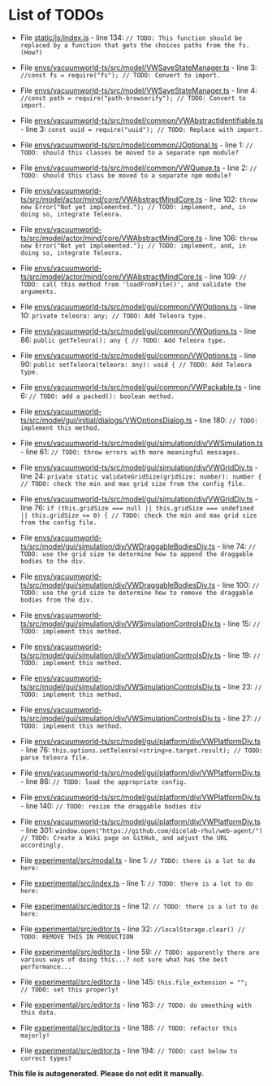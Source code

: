 # List of TODOs

* File [static/js/index.js](static/js/index.js) - line 134: `// TODO: This function should be replaced by a function that gets the choices paths from the fs. (How?)`

* File [envs/vacuumworld-ts/src/model/VWSaveStateManager.ts](envs/vacuumworld-ts/src/model/VWSaveStateManager.ts) - line 3: `//const fs = require("fs"); // TODO: Convert to import.`

* File [envs/vacuumworld-ts/src/model/VWSaveStateManager.ts](envs/vacuumworld-ts/src/model/VWSaveStateManager.ts) - line 4: `//const path = require("path-browserify"); // TODO: Convert to import.`

* File [envs/vacuumworld-ts/src/model/common/VWAbstractIdentifiable.ts](envs/vacuumworld-ts/src/model/common/VWAbstractIdentifiable.ts) - line 3: `const uuid = require("uuid"); // TODO: Replace with import.`

* File [envs/vacuumworld-ts/src/model/common/JOptional.ts](envs/vacuumworld-ts/src/model/common/JOptional.ts) - line 1: `// TODO: should this classes be moved to a separate npm module?`

* File [envs/vacuumworld-ts/src/model/common/VWQueue.ts](envs/vacuumworld-ts/src/model/common/VWQueue.ts) - line 2: `// TODO: should this class be moved to a separate npm module?`

* File [envs/vacuumworld-ts/src/model/actor/mind/core/VWAbstractMindCore.ts](envs/vacuumworld-ts/src/model/actor/mind/core/VWAbstractMindCore.ts) - line 102: `throw new Error("Not yet implemented."); // TODO: implement, and, in doing so, integrate Teleora.`

* File [envs/vacuumworld-ts/src/model/actor/mind/core/VWAbstractMindCore.ts](envs/vacuumworld-ts/src/model/actor/mind/core/VWAbstractMindCore.ts) - line 106: `throw new Error("Not yet implemented."); // TODO: implement, and, in doing so, integrate Teleora.`

* File [envs/vacuumworld-ts/src/model/actor/mind/core/VWAbstractMindCore.ts](envs/vacuumworld-ts/src/model/actor/mind/core/VWAbstractMindCore.ts) - line 109: `// TODO: call this method from 'loadFromFile()', and validate the arguments.`

* File [envs/vacuumworld-ts/src/model/gui/common/VWOptions.ts](envs/vacuumworld-ts/src/model/gui/common/VWOptions.ts) - line 10: `private teleora: any; // TODO: Add Teleora type.`

* File [envs/vacuumworld-ts/src/model/gui/common/VWOptions.ts](envs/vacuumworld-ts/src/model/gui/common/VWOptions.ts) - line 86: `public getTeleora(): any { // TODO: Add Teleora type.`

* File [envs/vacuumworld-ts/src/model/gui/common/VWOptions.ts](envs/vacuumworld-ts/src/model/gui/common/VWOptions.ts) - line 90: `public setTeleora(teleora: any): void { // TODO: Add Teleora type.`

* File [envs/vacuumworld-ts/src/model/gui/common/VWPackable.ts](envs/vacuumworld-ts/src/model/gui/common/VWPackable.ts) - line 6: `// TODO: add a packed(): boolean method.`

* File [envs/vacuumworld-ts/src/model/gui/initial/dialogs/VWOptionsDialog.ts](envs/vacuumworld-ts/src/model/gui/initial/dialogs/VWOptionsDialog.ts) - line 180: `// TODO: implement this method.`

* File [envs/vacuumworld-ts/src/model/gui/simulation/div/VWSimulation.ts](envs/vacuumworld-ts/src/model/gui/simulation/div/VWSimulation.ts) - line 61: `// TODO: throw errors with more meaningful messages.`

* File [envs/vacuumworld-ts/src/model/gui/simulation/div/VWGridDiv.ts](envs/vacuumworld-ts/src/model/gui/simulation/div/VWGridDiv.ts) - line 24: `private static validateGridSize(gridSize: number): number { // TODO: check the min and max grid size from the config file.`

* File [envs/vacuumworld-ts/src/model/gui/simulation/div/VWGridDiv.ts](envs/vacuumworld-ts/src/model/gui/simulation/div/VWGridDiv.ts) - line 76: `if (this.gridSize === null || this.gridSize === undefined || this.gridSize <= 0) { // TODO: check the min and max grid size from the config file.`

* File [envs/vacuumworld-ts/src/model/gui/simulation/div/VWDraggableBodiesDiv.ts](envs/vacuumworld-ts/src/model/gui/simulation/div/VWDraggableBodiesDiv.ts) - line 74: `// TODO: use the grid size to determine how to append the draggable bodies to the div.`

* File [envs/vacuumworld-ts/src/model/gui/simulation/div/VWDraggableBodiesDiv.ts](envs/vacuumworld-ts/src/model/gui/simulation/div/VWDraggableBodiesDiv.ts) - line 100: `// TODO: use the grid size to determine how to remove the draggable bodies from the div.`

* File [envs/vacuumworld-ts/src/model/gui/simulation/div/VWSimulationControlsDiv.ts](envs/vacuumworld-ts/src/model/gui/simulation/div/VWSimulationControlsDiv.ts) - line 15: `// TODO: implement this method.`

* File [envs/vacuumworld-ts/src/model/gui/simulation/div/VWSimulationControlsDiv.ts](envs/vacuumworld-ts/src/model/gui/simulation/div/VWSimulationControlsDiv.ts) - line 19: `// TODO: implement this method.`

* File [envs/vacuumworld-ts/src/model/gui/simulation/div/VWSimulationControlsDiv.ts](envs/vacuumworld-ts/src/model/gui/simulation/div/VWSimulationControlsDiv.ts) - line 23: `// TODO: implement this method.`

* File [envs/vacuumworld-ts/src/model/gui/simulation/div/VWSimulationControlsDiv.ts](envs/vacuumworld-ts/src/model/gui/simulation/div/VWSimulationControlsDiv.ts) - line 27: `// TODO: implement this method.`

* File [envs/vacuumworld-ts/src/model/gui/platform/div/VWPlatformDiv.ts](envs/vacuumworld-ts/src/model/gui/platform/div/VWPlatformDiv.ts) - line 76: `this.options.setTeleora(<string>e.target.result); // TODO: parse teleora file.`

* File [envs/vacuumworld-ts/src/model/gui/platform/div/VWPlatformDiv.ts](envs/vacuumworld-ts/src/model/gui/platform/div/VWPlatformDiv.ts) - line 86: `// TODO: load the appropriate config.`

* File [envs/vacuumworld-ts/src/model/gui/platform/div/VWPlatformDiv.ts](envs/vacuumworld-ts/src/model/gui/platform/div/VWPlatformDiv.ts) - line 140: `// TODO: resize the draggable bodies div`

* File [envs/vacuumworld-ts/src/model/gui/platform/div/VWPlatformDiv.ts](envs/vacuumworld-ts/src/model/gui/platform/div/VWPlatformDiv.ts) - line 301: `window.open("https://github.com/dicelab-rhul/web-agent/") // TODO: Create a Wiki page on GitHub, and adjust the URL accordingly.`

* File [experimental/src/modal.ts](experimental/src/modal.ts) - line 1: `// TODO: there is a lot to do here:`

* File [experimental/src/index.ts](experimental/src/index.ts) - line 1: `// TODO: there is a lot to do here:`

* File [experimental/src/editor.ts](experimental/src/editor.ts) - line 12: `// TODO: there is a lot to do here:`

* File [experimental/src/editor.ts](experimental/src/editor.ts) - line 32: `//localStorage.clear() // TODO: REMOVE THIS IN PRODUCTION`

* File [experimental/src/editor.ts](experimental/src/editor.ts) - line 59: `// TODO: apparently there are various ways of doing this...? not sure what has the best performance...`

* File [experimental/src/editor.ts](experimental/src/editor.ts) - line 145: `this.file_extension = "";   // TODO: set this properly!`

* File [experimental/src/editor.ts](experimental/src/editor.ts) - line 163: `// TODO: do smoething with this data.`

* File [experimental/src/editor.ts](experimental/src/editor.ts) - line 188: `// TODO: refactor this majorly!`

* File [experimental/src/editor.ts](experimental/src/editor.ts) - line 194: `// TODO: cast below to correct types?`

**This file is autogenerated. Please do not edit it manually.**
